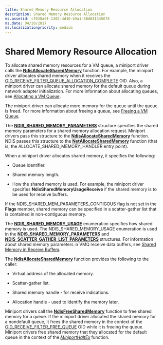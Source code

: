 ```yaml
---
title: Shared Memory Resource Allocation
description: Shared Memory Resource Allocation
ms.assetid: cf030a0f-1202-4d10-b9a1-58d031345678
ms.date: 04/20/2017
ms.localizationpriority: medium
---
```


# Shared Memory Resource Allocation





To allocate shared memory resources for a VM queue, a miniport driver calls the [**NdisAllocateSharedMemory**](https://docs.microsoft.com/windows-hardware/drivers/ddi/ndis/nf-ndis-ndisallocatesharedmemory) function. For example, the miniport driver allocates shared memory when it receives the [OID\_RECEIVE\_FILTER\_QUEUE\_ALLOCATION\_COMPLETE](https://docs.microsoft.com/windows-hardware/drivers/network/oid-receive-filter-queue-allocation-complete) OID. Also, a miniport driver can allocate shared memory for the default queue during network adapter initialization. For more information about allocating queues, see [Allocating a VM Queue](allocating-a-vm-queue.md).

The miniport driver can allocate more memory for the queue until the queue is freed. For more information about freeing a queue, see [Freeing a VM Queue](freeing-a-vm-queue.md).

The [**NDIS\_SHARED\_MEMORY\_PARAMETERS**](https://docs.microsoft.com/windows-hardware/drivers/ddi/ndis/ns-ndis-_ndis_shared_memory_parameters) structure specifies the shared memory parameters for a shared memory allocation request. Miniport drivers pass this structure to the [**NdisAllocateSharedMemory**](https://docs.microsoft.com/windows-hardware/drivers/ddi/ndis/nf-ndis-ndisallocatesharedmemory) function. NDIS passes this structure to the [**NetAllocateSharedMemory**](https://docs.microsoft.com/windows-hardware/drivers/ddi/ndis/nc-ndis-allocate_shared_memory_handler) function (that is, the ALLOCATE\_SHARED\_MEMORY\_HANDLER entry point).

When a miniport driver allocates shared memory, it specifies the following:

-   Queue identifier.

-   Shared memory length.

-   How the shared memory is used. For example, the miniport driver specifies **NdisSharedMemoryUsageReceive** if the shared memory is to be used for receive buffers.

If the NDIS\_SHARED\_MEM\_PARAMETERS\_CONTIGOUS flag is not set in the **Flags** member, shared memory can be specified in a scatter-gather list that is contained in non-contiguous memory.

The [**NDIS\_SHARED\_MEMORY\_USAGE**](https://docs.microsoft.com/windows-hardware/drivers/ddi/ndis/ne-ndis-_ndis_shared_memory_usage) enumeration specifies how shared memory is used. The NDIS\_SHARED\_MEMORY\_USAGE enumeration is used in the [**NDIS\_SHARED\_MEMORY\_PARAMETERS**](https://docs.microsoft.com/windows-hardware/drivers/ddi/ndis/ns-ndis-_ndis_shared_memory_parameters) and [**NDIS\_SCATTER\_GATHER\_LIST\_PARAMETERS**](https://docs.microsoft.com/windows-hardware/drivers/ddi/ndis/ns-ndis-_ndis_scatter_gather_list_parameters) structures. For information about shared memory parameters in VMQ receive data buffers, see [Shared Memory in Receive Buffers](shared-memory-in-receive-buffers.md).

The [**NdisAllocateSharedMemory**](https://docs.microsoft.com/windows-hardware/drivers/ddi/ndis/nf-ndis-ndisallocatesharedmemory) function provides the following to the caller:

-   Virtual address of the allocated memory.

-   Scatter-gather list.

-   Shared memory handle - for receive indications.

-   Allocation handle - used to identify the memory later.

Miniport drivers call the [**NdisFreeSharedMemory**](https://docs.microsoft.com/windows-hardware/drivers/ddi/ndis/nf-ndis-ndisfreesharedmemory) function to free shared memory for a queue. If the miniport driver allocated the shared memory for a nondefault queue, it frees the shared memory in the context of the [OID\_RECEIVE\_FILTER\_FREE\_QUEUE](https://docs.microsoft.com/windows-hardware/drivers/network/oid-receive-filter-free-queue) OID while it is freeing the queue. Miniport drivers free shared memory that they allocated for the default queue in the context of the [*MiniportHaltEx*](https://docs.microsoft.com/windows-hardware/drivers/ddi/ndis/nc-ndis-miniport_halt) function.

 

 





